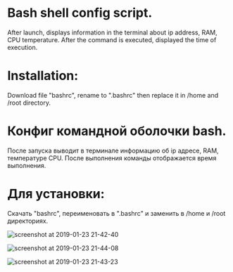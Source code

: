 # Bash shell config script.                                                                                                   
After launch, displays information in the terminal
about ip address, RAM, CPU temperature. After the command is executed, 
displayed the time of execution.

# Installation:                                                                                                               
Download file "bashrc", rename to ".bashrc" then replace it in /home and /root directory.


# Конфиг командной оболочки bash. 
После запуска выводит в терминале информацию 
об ip адресе, RAM, температуре CPU. После выполнения команды отображается время выполнения.

# Для установки:
Cкачать "bashrc", переименовать в ".bashrc" и заменить в /home и /root директориях.

![screenshot at 2019-01-23 21-42-40](https://user-images.githubusercontent.com/43719011/51604517-bbcf0300-1f58-11e9-9f04-d747ba8be99d.png)

![screenshot at 2019-01-23 21-44-08](https://user-images.githubusercontent.com/43719011/51604521-bd98c680-1f58-11e9-94ba-b31694a3d310.png)

![screenshot at 2019-01-23 21-43-23](https://user-images.githubusercontent.com/43719011/51604510-b8d41280-1f58-11e9-970f-7a8d2469a17f.png)

